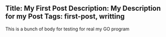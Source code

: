 Title: My First Post
Description: My Description for my Post
Tags: first-post, writting
---
This is a bunch of body for testing for real my GO program

